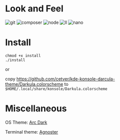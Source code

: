 # Look and Feel

![git](https://github.com/cetver/kde-konsole-darcula-theme/raw/assets/git.png)
![composer](https://github.com/cetver/kde-konsole-darcula-theme/raw/assets/composer.png)
![node](https://github.com/cetver/kde-konsole-darcula-theme/raw/assets/node.png)
![ll](https://github.com/cetver/kde-konsole-darcula-theme/raw/assets/ll.png)
![nano](https://github.com/cetver/kde-konsole-darcula-theme/raw/assets/nano.png)

# Install 

```
chmod +x install
./install
```

or

copy https://github.com/cetver/kde-konsole-darcula-theme/Darkula.colorscheme to `$HOME/.local/share/konsole/Darkula.colorscheme`

# Miscellaneous

OS Theme: [Arc Dark](https://store.kde.org/p/1167640/)

Terminal theme: [Agnoster](https://github.com/agnoster/agnoster-zsh-theme)   